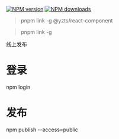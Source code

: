 <!--
 * @Date: 2024-02-01 17:39:03
 * @LastEditors: dengxin 994386508@qq.com
 * @LastEditTime: 2024-02-05 14:22:12
 * @FilePath: /yzt-react-component/README.md
-->

[![NPM version](https://img.shields.io/npm/v/@yzts/react-component.svg?style=flat)](https://www.npmjs.com/package/@yzts/react-component)
[![NPM downloads](https://img.shields.io/npm/dm/@yzts/react-component.svg?style=flat)](https://www.npmjs.com/package/@yzts/react-component)

> pnpm link -g @yzts/react-component

> pnpm link -g

线上发布

# 登录

npm login

# 发布

npm publish --access=public
